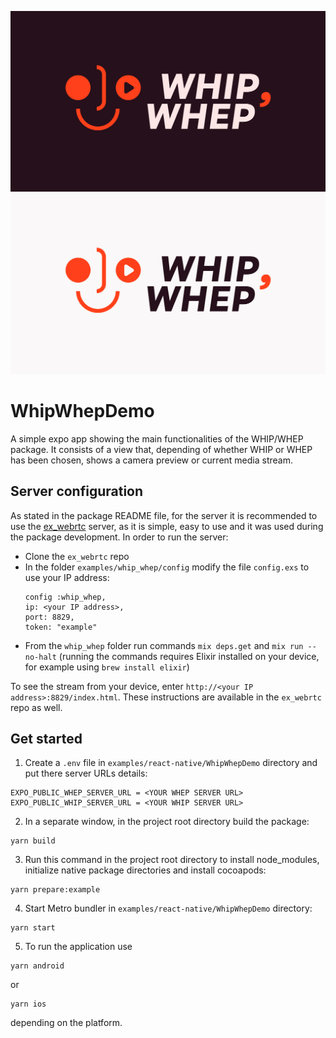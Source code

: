 ![WhipWhep logo](./../../../.github/images/main_dark.png#gh-dark-mode-only)
![WhipWhep logo](./../../../.github/images/main_ligth.png#gh-light-mode-only)

# WhipWhepDemo

A simple expo app showing the main functionalities of the WHIP/WHEP package. It consists of a view that, depending of whether WHIP or WHEP has been chosen, shows a camera preview or current media stream.

## Server configuration

As stated in the package README file, for the server it is recommended to use the [ex_webrtc](https://github.com/elixir-webrtc/ex_webrtc/tree/9e1888185211c8da7128db7309584af8e863fafa/examples/whip_whep) server, as it is simple, easy to use and it was used during the package development. In order to run the server:

- Clone the `ex_webrtc` repo
- In the folder `examples/whip_whep/config` modify the file `config.exs` to use your IP address:
  ```
  config :whip_whep,
  ip: <your IP address>,
  port: 8829,
  token: "example"
  ```
- From the `whip_whep` folder run commands `mix deps.get` and `mix run --no-halt` (running the commands requires Elixir installed on your device, for example using `brew install elixir`)

To see the stream from your device, enter `http://<your IP address>:8829/index.html`. These instructions are available in the `ex_webrtc` repo as well.

## Get started

1. Create a `.env` file in `examples/react-native/WhipWhepDemo` directory and put there server URLs details:

```
EXPO_PUBLIC_WHEP_SERVER_URL = <YOUR WHEP SERVER URL>
EXPO_PUBLIC_WHIP_SERVER_URL = <YOUR WHIP SERVER URL>
```

2. In a separate window, in the project root directory build the package:

```
yarn build
```

3. Run this command in the project root directory to install node_modules, initialize native package directories and install cocoapods:

```
yarn prepare:example
```

4. Start Metro bundler in `examples/react-native/WhipWhepDemo` directory:

```
yarn start
```

5. To run the application use

```
yarn android
```

or

```
yarn ios
```

depending on the platform.
